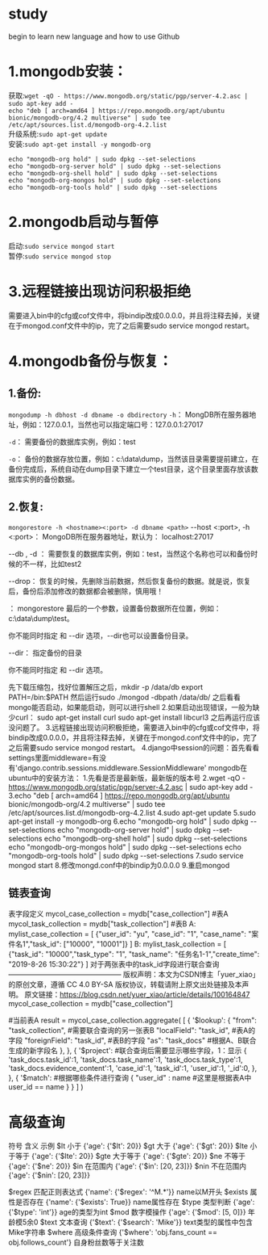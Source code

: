 # study
begin to learn new language and how to use Github
# 1.mongodb安装：
获取:`wget -qO - https://www.mongodb.org/static/pgp/server-4.2.asc | sudo apt-key add -`  
`echo "deb [ arch=amd64 ] https://repo.mongodb.org/apt/ubuntu bionic/mongodb-org/4.2 multiverse" | sudo tee /etc/apt/sources.list.d/mongodb-org-4.2.list`  
升级系统:`sudo apt-get update`  
安装:`sudo apt-get install -y mongodb-org `
```
echo "mongodb-org hold" | sudo dpkg --set-selections
echo "mongodb-org-server hold" | sudo dpkg --set-selections
echo "mongodb-org-shell hold" | sudo dpkg --set-selections
echo "mongodb-org-mongos hold" | sudo dpkg --set-selections
echo "mongodb-org-tools hold" | sudo dpkg --set-selections
```
# 2.mongodb启动与暂停
启动:`sudo service mongod start`  
暂停:`sudo service mongod stop`
# 3.远程链接出现访问积极拒绝
需要进入bin中的cfg或cof文件中，将bindip改成0.0.0.0，并且将注释去掉，关键在于mongod.conf文件中的ip，完了之后需要sudo service mongod restart。   
# 4.mongodb备份与恢复：
## 1.备份:
`mongodump -h dbhost -d dbname -o dbdirectory`
`-h`：
MongDB所在服务器地址，例如：127.0.0.1，当然也可以指定端口号：127.0.0.1:27017

`-d`：
需要备份的数据库实例，例如：test

`-o`：
备份的数据存放位置，例如：c:\data\dump，当然该目录需要提前建立，在备份完成后，系统自动在dump目录下建立一个test目录，这个目录里面存放该数据库实例的备份数据。

## 2.恢复:
`mongorestore -h <hostname><:port> -d dbname <path>`
    --host <:port>, -h <:port>：
MongoDB所在服务器地址，默认为： localhost:27017

--db , -d ：
需要恢复的数据库实例，例如：test，当然这个名称也可以和备份时候的不一样，比如test2

--drop：
恢复的时候，先删除当前数据，然后恢复备份的数据。就是说，恢复后，备份后添加修改的数据都会被删除，慎用哦！

<path>：
mongorestore 最后的一个参数，设置备份数据所在位置，例如：c:\data\dump\test。

你不能同时指定 <path> 和 --dir 选项，--dir也可以设置备份目录。

--dir：
指定备份的目录

你不能同时指定 <path> 和 --dir 选项。


先下载压缩包，找好位置解压之后，mkdir -p /data/db
export PATH=<mongodb-install-directory>/bin:$PATH
然后运行sudo ./mongod  -dbpath /data/db/
之后看看mongo能否启动，如果能启动，则可以进行shell
2.如果启动出现错误，一般为缺少curl：
    sudo apt-get install curl
    sudo apt-get install libcurl3
  之后再运行应该没问题了。
3.远程链接出现访问积极拒绝，需要进入bin中的cfg或cof文件中，将bindip改成0.0.0.0，并且将注释去掉，关键在于mongod.conf文件中的ip，完了之后需要sudo service mongod restart。
4.django中session的问题：首先看看settings里面middleware=有没有'django.contrib.sessions.middleware.SessionMiddleware'
mongodb在ubuntu中的安装方法：
    1.先看是否是最新版，最新版的版本号
    2.wget -qO - https://www.mongodb.org/static/pgp/server-4.2.asc | sudo apt-key add -
    3.echo "deb [ arch=amd64 ] https://repo.mongodb.org/apt/ubuntu bionic/mongodb-org/4.2 multiverse" | sudo tee /etc/apt/sources.list.d/mongodb-org-4.2.list
    4.sudo apt-get update
    5.sudo apt-get install -y mongodb-org
    6.echo "mongodb-org hold" | sudo dpkg --set-selections
echo "mongodb-org-server hold" | sudo dpkg --set-selections
echo "mongodb-org-shell hold" | sudo dpkg --set-selections
echo "mongodb-org-mongos hold" | sudo dpkg --set-selections
echo "mongodb-org-tools hold" | sudo dpkg --set-selections
    7.sudo service mongod start
    8.修改mongd.conf中的bindip为0.0.0.0
    9.重启mongod

## 链表查询
表字段定义
mycol_case_collection = mydb["case_collection"]   #表A
mycol_task_collection = mydb["task_collection"]   #表B
A:
mylist_case_collection = [
    {"user_id": "yu", "case_id": "1", "case_name": "案件名1","task_id": ["10000", "10001"]}
]
B:
mylist_task_collection = [
    {"task_id": "10000","task_type": "1", "task_name": "任务名1-1","create_time": "2019-8-26 15:30:22"}
]
对于两张表中的task_id字段进行联合查询
————————————————
版权声明：本文为CSDN博主「yuer_xiao」的原创文章，遵循 CC 4.0 BY-SA 版权协议，转载请附上原文出处链接及本声明。
原文链接：https://blog.csdn.net/yuer_xiao/article/details/100164847
mycol_case_collection = mydb["case_collection"]
 
#当前表A
result = mycol_case_collection.aggregate(
    [
        {
            '$lookup':
                {
                    "from": "task_collection", #需要联合查询的另一张表B
                    "localField": "task_id",   #表A的字段
                    "foreignField": "task_id", #表B的字段
                    "as": "task_docs"          #根据A、B联合生成的新字段名
                },
        },
        {
            '$project':                        #联合查询后需要显示哪些字段，1：显示
                {
                    'task_docs.task_id':1,
                    'task_docs.task_name':1,
                    'task_docs.task_type':1,
                    'task_docs.evidence_content':1,
                    'case_id':1,
                    'task_id':1,
                    'user_id':1,
                    '_id':0,
                },
         },
        {
            '$match':                           #根据哪些条件进行查询
                {
                    "user_id" : name            #这里是根据表A中 user_id == name 
                }
        }
    ]
)
# 高级查询
符号	含义	示例
$lt	小于	{'age': {'$lt': 20}}
$gt	大于	{'age': {'$gt': 20}}
$lte	小于等于	{'age': {'$lte': 20}}
$gte	大于等于	{'age': {'$gte': 20}}
$ne	不等于	{'age': {'$ne': 20}}
$in	在范围内	{'age': {'$in': [20, 23]}}
$nin	不在范围内	{'age': {'$nin': [20, 23]}}

$regex	匹配正则表达式	{'name': {'$regex': '^M.*'}}	name以M开头
$exists	属性是否存在	{'name': {'$exists': True}}	name属性存在
$type	类型判断	{'age': {'$type': 'int'}}	age的类型为int
$mod	数字模操作	{'age': {'$mod': [5, 0]}}	年龄模5余0
$text	文本查询	{'$text': {'$search': 'Mike'}}	text类型的属性中包含Mike字符串
$where	高级条件查询	{'$where': 'obj.fans_count == obj.follows_count'}	自身粉丝数等于关注数